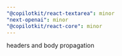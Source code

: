 ```yaml
---
"@copilotkit/react-textarea": minor
"next-openai": minor
"@copilotkit/react-core": minor
---
```


headers and body propagation
